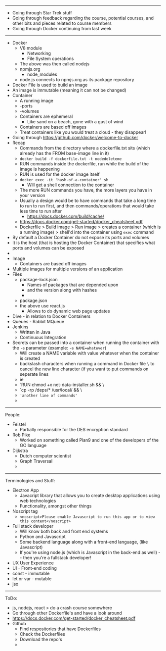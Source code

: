 
---
- Going through Star Trek stuff
- Going through feedback regarding the course, potential courses, and other bits and pieces related to course members
- Going through Docker continuing from last week 
---
- Docker
	- V8 module
		- Networking
		- File System operations
	- The above was then called nodejs
	- npmjs.org
		- node_modules
	- node.js connects to npmjs.org as its package repository 
- Docker File is used to build an image
- An image is immutable (meaning it can not be changed)
- Container
	- A running image
	- -ports
	- -volumes
	- Containers are ephemeral 
		- Like sand on a beach, gone with a gust of wind
	- Containers are based off images
	- Treat containers like you would treat a cloud - they disappear!
- Going through https://github.com/docker/welcome-to-docker
- Recap
	- Commands from the directory where a dockerfile.txt sits (which already has the FROM base-image line in it)
	- `docker build -f dockerfile.txt -t nodedeleteme`
	- RUN commands inside the dockerfile, run while the build of the image is happening
	- RUN is used for the docker image itself
	- `docker exec -it 'hash-of-a-container' sh`
		- Will get a shell connection to the container
	- The more RUN commands you have, the more layers you have in your version
	- Usually a design would be to have commands that take a long time to run to run first, and then commands/operations that would take less time to run after
		- https://docs.docker.com/build/cache/
	- https://docs.docker.com/get-started/docker_cheatsheet.pdf
	- Dockerfile > Build image > Run image > creates a container (which is a running image) > shell'd into the container using `exec` command
- By default a Docker Container do not expose its ports and volumes
- It is the host (that is hosting the Docker Container) that specifies what ports and volumes can be exposed
- 
- Image
	- Containers are based off images
- Multiple images for multiple versions of an application
- Files
	- package-lock.json
		- Names of packages that are depended upon 
		- and the version along with hashes
		- 
	- package.json
	- the above use react.js 
		- Allows to do dynamic web page updates 
- Dive - in relation to Docker Containers
- Queues - Rabbit MQueue
- Jenkins
	- Written in Java
	- Continuous Integration
- Secrets can be passed into a container when running the container with the `-e` parameter (example: `-e NAME=whatever`)
	- Will create a NAME variable with value whatever when the container is created
	- backslash characters when running a command in Docker file `\` to cancel the new line character (if you want to put commands on seperate lines
	- ie 
	- `RUN chmod +x net-data-installer.sh && \
	- `cp -rp /deps/* /usr/local/ && \
	- `'another line of commands'`
	- 
---
People:
- Feistel
	- Partially responsible for the DES encryption standard
- Rob Pike
	- Worked on something called Plan9 and one of the developers of the GO language
- Dijkstra
	- Dutch computer scientist
	- Graph Traversal
	- 
---
Terminologies and Stuff:
- Electron App
	- Javacript library that allows you to create desktop applications using web technologies
	- Functionality, amongst other things
- Noscript tag
	- `<noscript>Please enable Javascript to run this app or to view this content</noscript>`
- Full stack developer
	- Will know both back and front end systems
	- Python and Javascript
	- Some backend language along with a front-end language, (like Javascript)
	- If you're using node.js (which is Javascript in the back-end as well) -- then you're a fullstack developer!
- UX User Experience
- UI - Front-end coding
- const - immutable
- let or var - mutable
- jsx 
---
ToDo:
- js, nodejs, react > do a crash course somewhere
- Go through other Dockerfile's and have a look around
- https://docs.docker.com/get-started/docker_cheatsheet.pdf
- Github
	- Find respositories that have Dockerfiles
	- Check the Dockerfiles
	- Download the repo's
	- 
